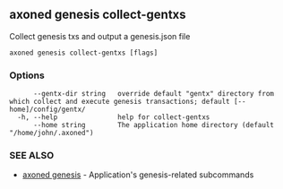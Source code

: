 ## axoned genesis collect-gentxs

Collect genesis txs and output a genesis.json file

```
axoned genesis collect-gentxs [flags]
```

### Options

```
      --gentx-dir string   override default "gentx" directory from which collect and execute genesis transactions; default [--home]/config/gentx/
  -h, --help               help for collect-gentxs
      --home string        The application home directory (default "/home/john/.axoned")
```

### SEE ALSO

* [axoned genesis](axoned_genesis.md)	 - Application's genesis-related subcommands

